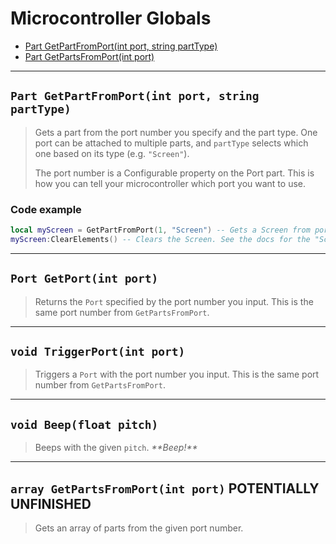 # Microcontroller Globals
* [Part GetPartFromPort(int port, string partType)](#user-content-part-getpartfromportint-port-string-parttype)
* [Part GetPartsFromPort(int port)](#user-content-array-getpartsfromportint-port)

___

## `Part GetPartFromPort(int port, string partType)`
> Gets a part from the port number you specify and the part type. One port can be attached to multiple parts, and `partType` selects which one based on its type (e.g. `"Screen"`).
>
> The port number is a Configurable property on the Port part. This is how you can tell your microcontroller which port you want to use.

### Code example
```lua
local myScreen = GetPartFromPort(1, "Screen") -- Gets a Screen from port 1
myScreen:ClearElements() -- Clears the Screen. See the docs for the "Screen" part
```

___

## `Port GetPort(int port)`
> Returns the `Port` specified by the port number you input. This is the same port number from `GetPartsFromPort`.

___

## `void TriggerPort(int port)`
> Triggers a `Port` with the port number you input. This is the same port number from `GetPartsFromPort`.

___

## `void Beep(float pitch)`
> Beeps with the given `pitch`. *\*\*Beep!\*\**

___

## `array GetPartsFromPort(int port)` **POTENTIALLY UNFINISHED**
> Gets an array of parts from the given port number.